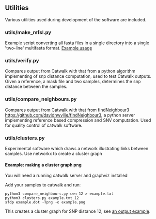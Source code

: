 ## Utilities

Various utilities used during development of the software are included.

### utils/make_mfsl.py
Example script converting all fasta files in a single directory  into a single 'two-line' multifasta format.  [Example usage](use.md)

### utils/verify.py
Compares output from Catwalk with that from a python algorithm implementing of snp distance computation, used to test Catwalk outputs.  Given a reference, a mask file and two samples, determines the snp distance between the samples.

### utils/compare_neighbours.py
Compares output from Catwalk with that from findNeighbour3 https://github.com/davidhwyllie/findNeighbour3, a python server implementing reference based compression and SNV computation.  Used for quality control of catwalk software.

### utils/clusters.py
Experimental software which draws a network illustrating links between samples.
Use networkx to create a cluster graph

#### Example: making a cluster graph png

You will need a running catwalk server and graphviz installed

Add your samples to catwalk and run:

```
python3 compare_neighbours.py cwn 12 > example.txt
python3 clusters.py example.txt 12
sfdp example.dot -Tpng -o example.png
```

This creates a cluster graph for SNP distance 12, see [an output example](https://gitea.mmmoxford.uk/dvolk/catwalk/raw/branch/master/doc/cluster-example.png).
